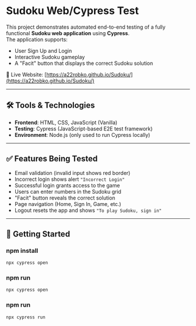 # Sudoku Web/Cypress Test 

This project demonstrates automated end-to-end testing of a fully functional **Sudoku web application** using **Cypress**.  
The application supports:

- User Sign Up and Login
- Interactive Sudoku gameplay
- A "Facit" button that displays the correct Sudoku solution

🔗 Live Website: [https://a22robko.github.io/Sudoku/](https://a22robko.github.io/Sudoku/)

---

## 🛠 Tools & Technologies

- **Frontend**: HTML, CSS, JavaScript (Vanilla)
- **Testing**: Cypress (JavaScript-based E2E test framework)
- **Environment**: Node.js (only used to run Cypress locally)

---

## ✅ Features Being Tested

- Email validation (invalid input shows red border)
- Incorrect login shows alert `"Incorrect Login"`
- Successful login grants access to the game
- Users can enter numbers in the Sudoku grid
- "Facit" button reveals the correct solution
- Page navigation (Home, Sign In, Game, etc.)
- Logout resets the app and shows `"To play Sudoku, sign in"`

---

## 🚀 Getting Started

### npm install
```bash
npx cypress open
```
### npm run
```bash
npx cypress open
```
### npm run
```bash
npx cypress run
```
